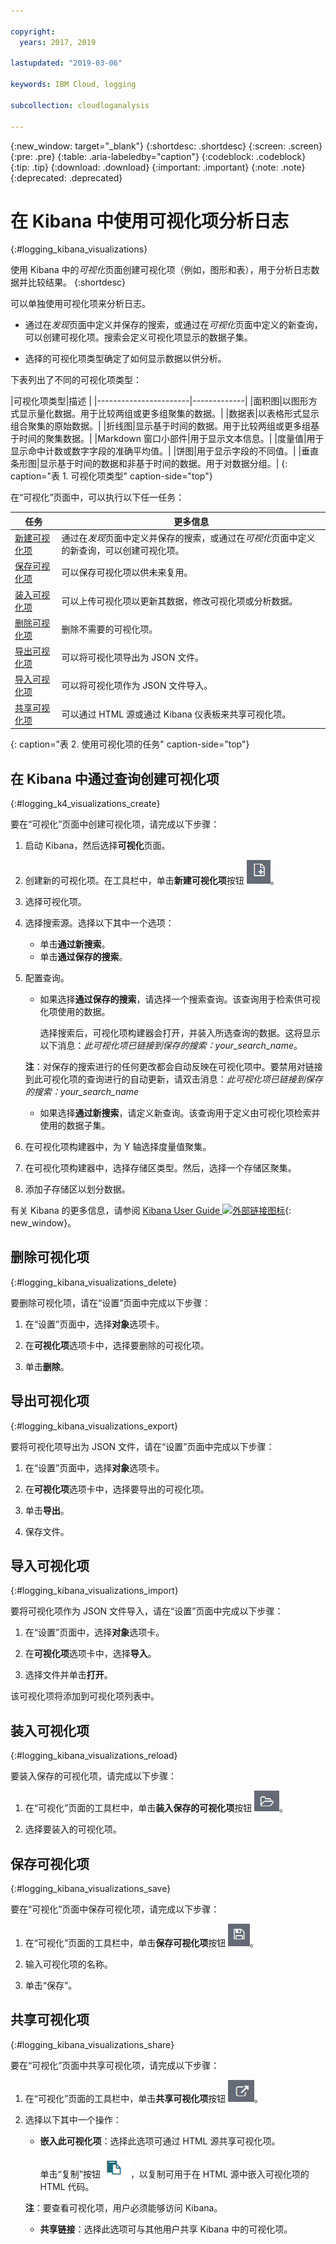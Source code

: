```yaml
---

copyright:
  years: 2017, 2019

lastupdated: "2019-03-06"

keywords: IBM Cloud, logging

subcollection: cloudloganalysis

---
```


{:new_window: target="_blank"}
{:shortdesc: .shortdesc}
{:screen: .screen}
{:pre: .pre}
{:table: .aria-labeledby="caption"}
{:codeblock: .codeblock}
{:tip: .tip}
{:download: .download}
{:important: .important}
{:note: .note}
{:deprecated: .deprecated}

# 在 Kibana 中使用可视化项分析日志 
{:#logging_kibana_visualizations}

使用 Kibana 中的*可视化*页面创建可视化项（例如，图形和表），用于分析日志数据并比较结果。
{:shortdesc}

可以单独使用可视化项来分析日志。 

* 通过在*发现*页面中定义并保存的搜索，或通过在*可视化*页面中定义的新查询，可以创建可视化项。搜索会定义可视化项显示的数据子集。

* 选择的可视化项类型确定了如何显示数据以供分析。

下表列出了不同的可视化项类型：

|可视化项类型|描述
|
|-----------------------|-------------|
|面积图|以图形方式显示量化数据。用于比较两组或更多组聚集的数据。|
|数据表|以表格形式显示组合聚集的原始数据。|
|折线图|显示基于时间的数据。用于比较两组或更多组基于时间的聚集数据。|
|Markdown 窗口小部件|用于显示文本信息。|
|度量值|用于显示命中计数或数字字段的准确平均值。|
|饼图|用于显示字段的不同值。| 
|垂直条形图|显示基于时间的数据和非基于时间的数据。用于对数据分组。|
{: caption="表 1. 可视化项类型" caption-side="top"}

在“可视化”页面中，可以执行以下任一任务：

|任务|更多信息|
|------|------------------|
|[新建可视化项](/docs/services/CloudLogAnalysis/kibana4?topic=cloudloganalysis-logging_kibana_visualizations#logging_k4_visualizations_create)|通过在*发现*页面中定义并保存的搜索，或通过在*可视化*页面中定义的新查询，可以创建可视化项。|
|[保存可视化项](/docs/services/CloudLogAnalysis/kibana4?topic=cloudloganalysis-logging_kibana_visualizations#logging_kibana_visualizations_save)|可以保存可视化项以供未来复用。|
|[装入可视化项](/docs/services/CloudLogAnalysis/kibana4?topic=cloudloganalysis-logging_kibana_visualizations#logging_kibana_visualizations_reload)|可以上传可视化项以更新其数据，修改可视化项或分析数据。|
|[删除可视化项](/docs/services/CloudLogAnalysis/kibana4?topic=cloudloganalysis-logging_kibana_visualizations#logging_kibana_visualizations_delete)|删除不需要的可视化项。|
|[导出可视化项](/docs/services/CloudLogAnalysis/kibana4?topic=cloudloganalysis-logging_kibana_visualizations#logging_kibana_visualizations_export)|可以将可视化项导出为 JSON 文件。|
|[导入可视化项](/docs/services/CloudLogAnalysis/kibana4?topic=cloudloganalysis-logging_kibana_visualizations#logging_kibana_visualizations_import)|可以将可视化项作为 JSON 文件导入。|
|[共享可视化项](/docs/services/CloudLogAnalysis/kibana4?topic=cloudloganalysis-logging_kibana_visualizations#logging_kibana_visualizations_share)|可以通过 HTML 源或通过 Kibana 仪表板来共享可视化项。|
{: caption="表 2. 使用可视化项的任务" caption-side="top"}


## 在 Kibana 中通过查询创建可视化项
{:#logging_k4_visualizations_create}

要在“可视化”页面中创建可视化项，请完成以下步骤：

1. 启动 Kibana，然后选择**可视化**页面。

2. 创建新的可视化项。在工具栏中，单击**新建可视化项**按钮 ![新建可视化项](images/k4_visualization_new_icon.jpg "新建可视化项")。

3. 选择可视化项。
    
4. 选择搜索源。选择以下其中一个选项：

    * 单击**通过新搜索**。
    * 单击**通过保存的搜索**。 
  
5. 配置查询。

    * 如果选择**通过保存的搜索**，请选择一个搜索查询。该查询用于检索供可视化项使用的数据。 

        选择搜索后，可视化项构建器会打开，并装入所选查询的数据。这将显示以下消息：*此可视化项已链接到保存的搜索：your_search_name*。 
	
	**注**：对保存的搜索进行的任何更改都会自动反映在可视化项中。要禁用对链接到此可视化项的查询进行的自动更新，请双击消息：*此可视化项已链接到保存的搜索：your_search_name* 

    * 如果选择**通过新搜索**，请定义新查询。该查询用于定义由可视化项检索并使用的数据子集。

6. 在可视化项构建器中，为 Y 轴选择度量值聚集。

7. 在可视化项构建器中，选择存储区类型。然后，选择一个存储区聚集。
  
8. 添加子存储区以划分数据。

有关 Kibana 的更多信息，请参阅 [Kibana User Guide ![外部链接图标](../../../icons/launch-glyph.svg "外部链接图标")](https://www.elastic.co/guide/en/kibana/4.1/index.html){: new_window}。

## 删除可视化项
{:#logging_kibana_visualizations_delete}

要删除可视化项，请在“设置”页面中完成以下步骤：

1. 在“设置”页面中，选择**对象**选项卡。

2. 在**可视化项**选项卡中，选择要删除的可视化项。

3. 单击**删除**。


## 导出可视化项
{:#logging_kibana_visualizations_export}

要将可视化项导出为 JSON 文件，请在“设置”页面中完成以下步骤：

1. 在“设置”页面中，选择**对象**选项卡。

2. 在**可视化项**选项卡中，选择要导出的可视化项。

3. 单击**导出**。

4. 保存文件。

## 导入可视化项
{:#logging_kibana_visualizations_import}

要将可视化项作为 JSON 文件导入，请在“设置”页面中完成以下步骤：

1. 在“设置”页面中，选择**对象**选项卡。

2. 在**可视化项**选项卡中，选择**导入**。

3. 选择文件并单击**打开**。

该可视化项将添加到可视化项列表中。


 
## 装入可视化项
{:#logging_kibana_visualizations_reload}

要装入保存的可视化项，请完成以下步骤：

1. 在“可视化”页面的工具栏中，单击**装入保存的可视化项**按钮 ![装入保存的可视化项](images/k4_visualization_open_icon.jpg "装入保存的可视化项")。

2. 选择要装入的可视化项。 


## 保存可视化项
{:#logging_kibana_visualizations_save}

要在“可视化”页面中保存可视化项，请完成以下步骤：

1. 在“可视化”页面的工具栏中，单击**保存可视化项**按钮 ![保存可视化项](images/k4_visualization_save_icon.jpg "保存可视化项")。

2. 输入可视化项的名称。

3. 单击“保存”。 



## 共享可视化项
{:#logging_kibana_visualizations_share}

要在“可视化”页面中共享可视化项，请完成以下步骤：

1. 在“可视化”页面的工具栏中，单击**共享可视化项**按钮 ![共享可视化项](images/k4_visualization_share_icon.jpg "共享可视化项")。

2. 选择以下其中一个操作：

    * **嵌入此可视化项**：选择此选项可通过 HTML 源共享可视化项。 
    
        单击“复制”按钮 ![复制到剪贴板](images/k4_copy_to_clipboard.jpg "复制到剪贴板")，以复制可用于在 HTML 源中嵌入可视化项的 HTML 代码。 
	
	**注**：要查看可视化项，用户必须能够访问 Kibana。
	
    * **共享链接**：选择此选项可与其他用户共享 Kibana 中的可视化项。




